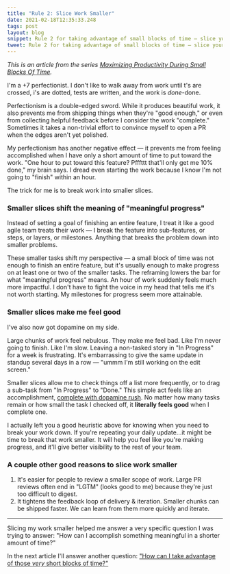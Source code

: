 ```yaml
---
title: "Rule 2: Slice Work Smaller"
date: 2021-02-18T12:35:33.248
tags: post
layout: blog
snippet: Rule 2 for taking advantage of small blocks of time — slice your work smaller to shift the meaning of "meaningful progress."
tweet: Rule 2 for taking advantage of small blocks of time — slice your work smaller to shift the meaning of "meaningful progress."
---
```


_This is an article from the series [Maximizing Productivity During Small Blocks Of Time](../maximizing-productivity)._

I'm a +7 perfectionist. I don't like to walk away from work until t's are crossed, i's are dotted, tests are written, and the work is _done_-done. 

Perfectionism is a double-edged sword. While it produces beautiful work, it also prevents me from shipping things when they're "good enough," or even from collecting helpful feedback before I consider the work "complete." Sometimes it takes a non-trivial effort to convince myself to open a PR when the edges aren't yet polished.

My perfectionism has another negative effect — it prevents me from feeling accomplished when I have only a short amount of time to put toward the work. "One hour to put toward this feature? Pfffttt that'll only get me 10% done," my brain says. I dread even starting the work because I know I'm not going to "finish" within an hour. 

The trick for me is to break work into smaller slices. 

### Smaller slices shift the meaning of "meaningful progress"

Instead of setting a goal of finishing an entire feature, I treat it like a good agile team treats their work — I break the feature into sub-features, or steps, or layers, or milestones. Anything that breaks the problem down into smaller problems. 

These smaller tasks shift my perspective — a small block of time was not enough to finish an entire feature, but it's usually enough to make progress on at least one or two of the smaller tasks. The reframing lowers the bar for what "meaningful progress" means. An hour of work suddenly feels much more impactful. I don't have to fight the voice in my head that tells me it's not worth starting. My milestones for progress seem more attainable.

### Smaller slices make me feel good

I've also now got dopamine on my side. 

Large chunks of work feel nebulous. They make me feel bad. Like I'm never going to finish. Like I'm slow. Leaving a non-tasked story in "In Progress" for a week is frustrating. It's embarrassing to give the same update in standup several days in a row — "ummm I'm still working on the edit screen." 

Smaller slices allow me to check things off a list more frequently, or to drag a sub-task from "In Progress" to "Done." This simple act feels like an accomplishment, [complete with dopamine rush](https://www.psychologytoday.com/us/blog/the-truisms-wellness/201610/the-science-accomplishing-your-goals). No matter how many tasks remain or how small the task I checked off, it **literally feels good** when I complete one.

I actually left you a good heuristic above for knowing when you need to break your work down. If you're repeating your daily update...it might be time to break that work smaller. It will help you feel like you're making progress, and it'll give better visibility to the rest of your team.

### A couple other good reasons to slice work smaller

1. It's easier for people to review a smaller scope of work. Large PR reviews often end in "LGTM" (looks good to me) because they're just too difficult to digest. 
2. It tightens the feedback loop of delivery & iteration. Smaller chunks can be shipped faster. We can learn from them more quickly and iterate. 

---

Slicing my work smaller helped me answer a very specific question I was trying to answer: "How can I accomplish something meaningful in a shorter amount of time?"

In the next article I'll answer another question: ["How can I take advantage of those _very_ short blocks of time?"](/blog/2021/02/categorize-by-depth/) 